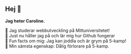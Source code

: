 ## Hej 👋
**Jag heter Caroline.**

🐙 Jag studerar webbutveckling på Mittuniversitetet!  
🐡 Just nu håller jag på och lär mig hur Github fungerar  
🐳 Fun facts om mig: Jag kan joddla och är grym på 5-kamp!  
🦈 Min sämsta egenskap: Dålig förlorare på 5-kamp.  
